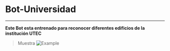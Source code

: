 # Bot-Universidad

***
**Este Bot esta entrenado para reconocer diferentes edificios de la institución UTEC**
 
>Muestra
![Example](https://github.com/MariaDelCarmenHernandezDiaz/Bot-Universidad/blob/master/Evidence.jpg "Edificio J")

